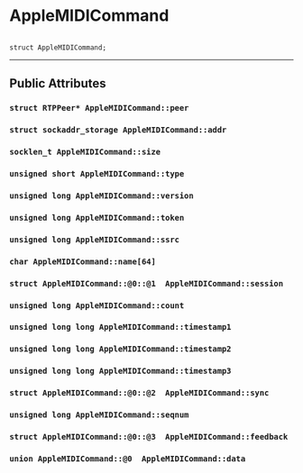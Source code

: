 # AppleMIDICommand #

```

struct AppleMIDICommand;
```





---

## Public Attributes ##


### `struct RTPPeer* AppleMIDICommand::peer` ###


### `struct sockaddr_storage AppleMIDICommand::addr` ###


### `socklen_t AppleMIDICommand::size` ###


### `unsigned short AppleMIDICommand::type` ###


### `unsigned long AppleMIDICommand::version` ###


### `unsigned long AppleMIDICommand::token` ###


### `unsigned long AppleMIDICommand::ssrc` ###


### `char AppleMIDICommand::name[64]` ###


### `struct AppleMIDICommand::@0::@1  AppleMIDICommand::session` ###


### `unsigned long AppleMIDICommand::count` ###


### `unsigned long long AppleMIDICommand::timestamp1` ###


### `unsigned long long AppleMIDICommand::timestamp2` ###


### `unsigned long long AppleMIDICommand::timestamp3` ###


### `struct AppleMIDICommand::@0::@2  AppleMIDICommand::sync` ###


### `unsigned long AppleMIDICommand::seqnum` ###


### `struct AppleMIDICommand::@0::@3  AppleMIDICommand::feedback` ###


### `union AppleMIDICommand::@0  AppleMIDICommand::data` ###